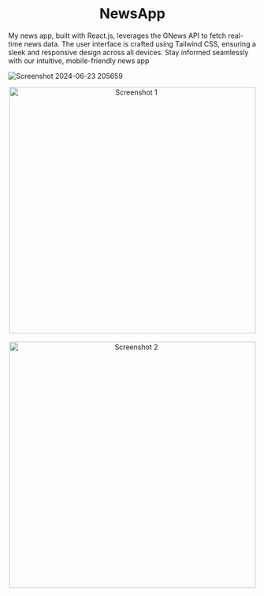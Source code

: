 <h1 align='center'>NewsApp</h1>

My news app, built with React.js, leverages the GNews API to fetch real-time news data. The user interface is crafted using Tailwind CSS, ensuring a sleek and responsive design across all devices. Stay informed seamlessly with our intuitive, mobile-friendly news app

![Screenshot 2024-06-23 205659](https://github.com/AnujTiwari-Student/NewsApp/assets/58434371/88929f83-05c6-48e7-ba4a-587f617486b6)
<p align="center">
    <img src="https://github.com/AnujTiwari-Student/NewsApp/assets/58434371/48d2868e-e5df-4be4-afd0-3df3e4a91871" alt="Screenshot 1" style="height: 500px; width: auto;">
    &nbsp;&nbsp;&nbsp;&nbsp;&nbsp;&nbsp;&nbsp;&nbsp;
    <img src="https://github.com/AnujTiwari-Student/NewsApp/assets/58434371/0be61029-1345-4c5b-a459-fa72c8d6bec9" alt="Screenshot 2" style="height: 500px; width: auto;">
</p>




